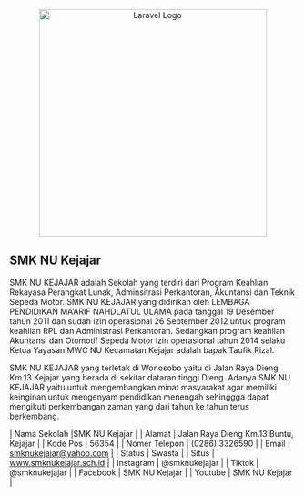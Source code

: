 <p align="center"><a href="https://smknukejajar.sch.id/" target="_blank"><img src="https://raw.githubusercontent.com/laravel/art/master/logo-lockup/5%20SVG/2%20CMYK/1%20Full%20Color/laravel-logolockup-cmyk-red.svg" width="400" alt="Laravel Logo"></a></p>

## SMK NU Kejajar

SMK NU KEJAJAR adalah Sekolah yang terdiri dari Program Keahlian Rekayasa Perangkat Lunak, Adminsitrasi Perkantoran, Akuntansi dan Teknik Sepeda Motor. SMK NU KEJAJAR yang didirikan oleh LEMBAGA PENDIDIKAN MA’ARIF NAHDLATUL ULAMA pada  tanggal 19 Desember tahun 2011 dan sudah izin operasional 26 September 2012 untuk program keahlian RPL dan Administrasi Perkantoran. Sedangkan program keahlian Akuntansi dan Otomotif Sepeda Motor izin operasional tahun 2014 selaku Ketua Yayasan MWC NU Kecamatan Kejajar adalah bapak Taufik Rizal.

SMK NU KEJAJAR yang terletak di Wonosobo yaitu di Jalan Raya Dieng Km.13 Kejajar yang berada di sekitar dataran tinggi Dieng. Adanya SMK NU KEJAJAR yaitu untuk mengembangkan minat masyarakat agar memiliki keinginan untuk mengenyam pendidikan menengah sehinggga dapat mengikuti perkembangan zaman yang dari tahun ke tahun terus berkembang.

| Nama Sekolah      |SMK NU Kejajar |
| Alamat      | Jalan Raya Dieng Km.13 Buntu, Kejajar      |
| Kode Pos | 56354      |
| Nomer Telepon | (0286) 3326590      |
| Email | smknukejajar@yahoo.com      |
| Status | Swasta      |
| Situs | www.smknukejajar.sch.id      |
| Instagram | @smknukejajar      |
| Tiktok | @smknukejajar      |
| Facebook | SMK NU Kejajar      |
| Youtube | SMK NU Kejajar      |